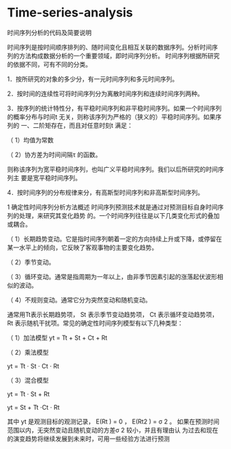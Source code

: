 # Time-series-analysis
时间序列分析的代码及简要说明


时间序列是按时间顺序排列的、随时间变化且相互关联的数据序列。分析时间序
列的方法构成数据分析的一个重要领域，即时间序列分析。
时间序列根据所研究的依据不同，可有不同的分类。

1．按所研究的对象的多少分，有一元时间序列和多元时间序列。

2．按时间的连续性可将时间序列分为离散时间序列和连续时间序列两种。

3．按序列的统计特性分，有平稳时间序列和非平稳时间序列。如果一个时间序列
的概率分布与时间t 无关，则称该序列为严格的（狭义的）平稳时间序列。如果序列的
一、二阶矩存在，而且对任意时刻t 满足：

（ 1）均值为常数

（ 2）协方差为时间间隔τ 的函数。

则称该序列为宽平稳时间序列，也叫广义平稳时间序列。我们以后所研究的时间序列主
要是宽平稳时间序列。

4．按时间序列的分布规律来分，有高斯型时间序列和非高斯型时间序列。

1 确定性时间序列分析方法概述
时间序列预测技术就是通过对预测目标自身时间序列的处理，来研究其变化趋势
的。一个时间序列往往是以下几类变化形式的叠加或耦合。

（ 1）长期趋势变动。它是指时间序列朝着一定的方向持续上升或下降，或停留在
某一水平上的倾向，它反映了客观事物的主要变化趋势。

（ 2）季节变动。

（ 3）循环变动。通常是指周期为一年以上，由非季节因素引起的涨落起伏波形相
似的波动。

（ 4）不规则变动。通常它分为突然变动和随机变动。

通常用Tt表示长期趋势项， St 表示季节变动趋势项， Ct 表示循环变动趋势项， Rt
表示随机干扰项。常见的确定性时间序列模型有以下几种类型：

（ 1）加法模型
yt = Tt + St + Ct + Rt

（ 2）乘法模型

yt = Tt ⋅ St ⋅ Ct ⋅ Rt

（ 3）混合模型

yt = Tt ⋅ St + Rt

yt = St + Tt ⋅Ct ⋅ Rt

其中 yt 是观测目标的观测记录， E(Rt ) = 0 ， E(Rt2 ) = σ 2 。
如果在预测时间范围以内，无突然变动且随机变动的方差σ 2 较小，并且有理由认
为过去和现在的演变趋势将继续发展到未来时，可用一些经验方法进行预测
